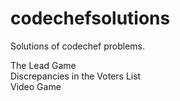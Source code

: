 # codechefsolutions

Solutions of codechef problems.  

The Lead Game  
Discrepancies in the Voters List    
Video Game  